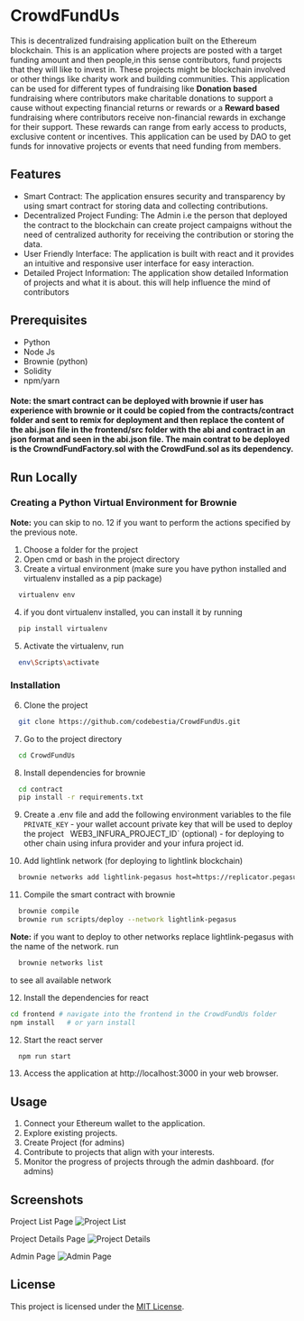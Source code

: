
# CrowdFundUs

This is decentralized fundraising application built on the Ethereum blockchain. This is an application where projects are posted with a target funding amount and then people,in this sense contributors, fund projects that they will like to invest in. These projects might be blockchain involved or other things like charity work and building communities. This application can be used for different types of fundraising like **Donation based** fundraising where contributors make charitable donations to support a cause without expecting financial returns or rewards or a **Reward based** fundraising where contributors receive non-financial rewards in exchange for their support. These rewards can range from early access to products, exclusive content or incentives. This application can be used by DAO to get funds for innovative projects or events that need funding from members.
## Features

- Smart Contract: The application ensures security and transparency by using smart contract for storing data and collecting contributions.
- Decentralized Project Funding: The Admin i.e the person that deployed the contract to the blockchain can create project campaigns without the need of centralized authority for receiving the contribution or storing the data.
- User Friendly Interface: The application is built with react and it provides an intuitive and responsive user interface for easy interaction.
- Detailed Project Information: The application show detailed Information of projects and what it is about. this will help influence the mind of contributors



## Prerequisites
- Python
- Node Js
- Brownie (python)
- Solidity
- npm/yarn

#### Note: the smart contract can be deployed with brownie if user has experience with brownie or it could be copied from the contracts/contract folder and sent to remix for deployment and then replace the content of the abi.json file in the frontend/src folder with the abi and contract in an json format and seen in the abi.json file. The main contrat to be deployed is the CrowndFundFactory.sol with the CrowdFund.sol as its dependency.
## Run Locally
### Creating a Python Virtual Environment for Brownie

**Note:** you can skip to no. 12 if you want to perform the actions specified by the previous note.

1. Choose a folder for the project
2. Open cmd or bash in the project directory
3. Create a virtual environment (make sure you have python installed and virtualenv installed as a pip package)
```bash
  virtualenv env
```
4. if you dont virtualenv installed, you can install it by running
```bash
  pip install virtualenv
```
5. Activate the virtualenv, run
```bash
  env\Scripts\activate
```
### Installation
6. Clone the project

```bash
  git clone https://github.com/codebestia/CrowdFundUs.git
```

7. Go to the project directory
```bash
  cd CrowdFundUs
```

8. Install dependencies for brownie

```bash
  cd contract
  pip install -r requirements.txt
```
9. Create a .env file and add the following environment variables to the file
`PRIVATE_KEY` - your wallet account private key that will be used to deploy the project 
`
`WEB3_INFURA_PROJECT_ID` (optional) - for deploying to other chain using infura provider and your infura project id.

10. Add lightlink network (for deploying to lightlink blockchain)
```bash
  brownie networks add lightlink-pegasus host=https://replicator.pegasus.lightlink.io/rpc/v1 chainid=1891 explorer=https://pegasus.lightlink.io/
``` 

11. Compile the smart contract with brownie
```bash
  brownie compile
  brownie run scripts/deploy --network lightlink-pegasus
```
**Note:** if you want to deploy to other networks replace lightlink-pegasus with the name of the network. run
```bash
  brownie networks list
```
to see all available network

12. Install the dependencies for react
```bash
cd frontend # navigate into the frontend in the CrowdFundUs folder
npm install   # or yarn install

```
12. Start the react server

```bash
  npm run start
```
13. Access the application at http://localhost:3000 in your web browser.


## Usage

1. Connect your Ethereum wallet to the application.
2. Explore existing projects.
3. Create Project (for admins)
4. Contribute to projects that align with your interests.
5. Monitor the progress of projects through the admin dashboard. (for admins)


## Screenshots

Project List Page
![Project List](https://res.cloudinary.com/ds81lsf2c/image/upload/v1707068270/project_list_page_chs4vg.jpg)

Project Details Page
![Project Details](https://res.cloudinary.com/ds81lsf2c/image/upload/v1707068270/project_details_page_fcki6e.jpg)

Admin Page
![Admin Page](https://res.cloudinary.com/ds81lsf2c/image/upload/v1707068270/admin_dashboard_vl1djx.jpg)


## License
This project is licensed under the [MIT License](https://choosealicense.com/licenses/mit/).

